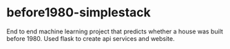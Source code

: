 # before1980-simplestack
End to end machine learning project that predicts whether a house was built before 1980. Used flask to create api services and website. 
